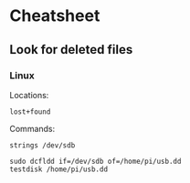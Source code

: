 # Cheatsheet

## Look for deleted files

### Linux

Locations:
```
lost+found
```

Commands:
```
strings /dev/sdb
```
```
sudo dcfldd if=/dev/sdb of=/home/pi/usb.dd
testdisk /home/pi/usb.dd
```
